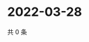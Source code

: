 # 2022-03-28

共 0 条

<!-- BEGIN WEIBO -->
<!-- 最后更新时间 Mon Mar 28 2022 16:17:32 GMT+0800 (China Standard Time) -->

<!-- END WEIBO -->
